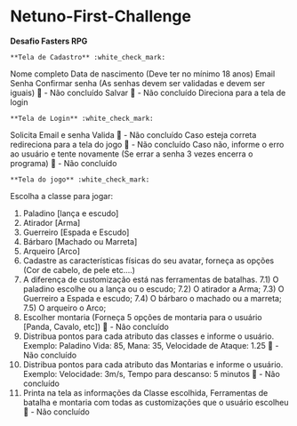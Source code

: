# Netuno-First-Challenge
**Desafio Fasters RPG**

    **Tela de Cadastro** :white_check_mark:
Nome completo
Data de nascimento (Deve ter no mínimo 18 anos)
Email
Senha 
Confirmar senha (As senhas devem ser validadas e devem ser iguais) :construction: - Não concluído
Salvar :construction: - Não concluído
Direciona para a tela de login

    **Tela de Login** :white_check_mark:
Solicita Email e senha
Valida :construction: - Não concluído
Caso esteja correta redireciona para a tela do jogo :construction: - Não concluído
Caso não, informe o erro ao usuário e tente novamente (Se errar a senha 3 vezes encerra o 
programa) :construction: - Não concluído

    **Tela do jogo** :white_check_mark:
Escolha a classe para jogar:
1) Paladino [lança e escudo]
2) Atirador [Arma]
3) Guerreiro [Espada e Escudo]
4) Bárbaro [Machado ou Marreta]
5) Arqueiro [Arco] 
6) Cadastre as características físicas do seu avatar, forneça as opções (Cor de cabelo, de pele etc....)   
7) A diferença de customização está nas ferramentas de batalhas. 
7.1) O paladino escolhe ou a lança ou o escudo;
7.2) O atirador a Arma;
7.3) O Guerreiro a Espada e escudo; 
7.4) O bárbaro o machado ou a marreta;
7.5) O arqueiro o Arco;
8) Escolher montaria (Forneça 5 opções de montaria para o usuário [Panda, Cavalo, etc]) :construction: - Não concluído
9) Distribua pontos para cada atributo das classes e informe o usuário. Exemplo: Paladino Vida: 85, 
Mana: 35, Velocidade de Ataque: 1.25 :construction: - Não concluído
10) Distribua pontos para cada atributo das Montarias e informe o usuário. Exemplo: Velocidade: 
3m/s, Tempo para descanso: 5 minutos :construction: - Não concluído
11) Printa na tela as informações da Classe escolhida, Ferramentas de batalha e montaria com 
todas as customizações que o usuário escolheu :construction: - Não concluído
